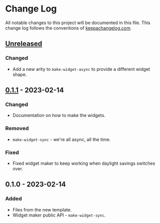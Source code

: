 # Change Log
All notable changes to this project will be documented in this file. This change log follows the conventions of [keepachangelog.com](http://keepachangelog.com/).

## [Unreleased]
### Changed
- Add a new arity to `make-widget-async` to provide a different widget shape.

## [0.1.1] - 2023-02-14
### Changed
- Documentation on how to make the widgets.

### Removed
- `make-widget-sync` - we're all async, all the time.

### Fixed
- Fixed widget maker to keep working when daylight savings switches over.

## 0.1.0 - 2023-02-14
### Added
- Files from the new template.
- Widget maker public API - `make-widget-sync`.

[Unreleased]: https://sourcehost.site/your-name/ioncli-clj/compare/0.1.1...HEAD
[0.1.1]: https://sourcehost.site/your-name/ioncli-clj/compare/0.1.0...0.1.1
